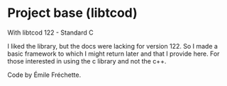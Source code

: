 # Project base (libtcod)
 With libtcod 122 - Standard C

I liked the library, but the docs were lacking for version 122. So I made a basic framework to which I might return later and that I provide here.
For those interested in using the c library and not the c++.

Code by Émile Fréchette.
